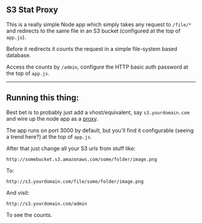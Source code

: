 ## S3 Stat Proxy

This is a really simple Node app which simply takes any
request to `/file/*` and redirects to the same file in an
S3 bucket (configured at the top of `app.js`).

Before it redirects it counts the request in a simple
file-system based database.

Access the counts by `/admin`, configure the HTTP basic
auth password at the top of `app.js`.

---

## Running this thing:

Best bet is to probably just add a vhost/equivalent,
say `s3.yourdomain.com` and wire up the node app
as a [proxy](http://httpd.apache.org/docs/2.0/mod/mod_proxy.html).

The app runs on port 3000 by default, but you'll
find it configurable (seeing a trend here?) at the
top of `app.js`.

After that just change all your S3 urls from stuff like:

    http://somebucket.s3.amazonaws.com/some/folder/image.png

To:

    http://s3.yourdomain.com/file/some/folder/image.png

And visit:

    http://s3.yourdomain.com/admin

To see the counts.
